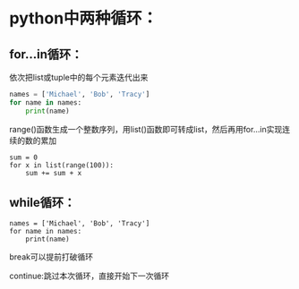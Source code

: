 # python中两种循环：

## for...in循环：

依次把list或tuple中的每个元素迭代出来

```python
names = ['Michael', 'Bob', 'Tracy']
for name in names:
    print(name)
```

range()函数生成一个整数序列，用list()函数即可转成list，然后再用for...in实现连续的数的累加

``` 
sum = 0
for x in list(range(100)):
	sum += sum + x
```

## while循环：

```
names = ['Michael', 'Bob', 'Tracy']
for name in names:
    print(name)

```

break可以提前打破循环

continue:跳过本次循环，直接开始下一次循环

